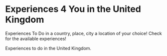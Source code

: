 # Experiences 4 You in the United Kingdom

Experiences To Do in a country, place, city a location of your choice! Check for the available experiences!

Experiences to do in the United Kingdom.
